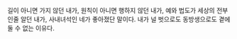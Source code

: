 길이 아니면 가지 않던 내가, 원칙이 아니면 행하지 않던 내가, 예와 법도가 세상의 전부인줄 알던 내가, 사내녀석인 네가 좋아졌단 말이다. 내가 널 벗으로도 동방생으로도 곁에 둘 수 없는 이유다. 